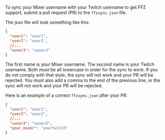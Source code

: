 To sync your Mixer username with your Twitch username to get FFZ support, submit a pull request (PR) to the `ffzsync.json` file.

The json file will look something like this:
```json
{
  "user1": "usar1",
  "user2": "user2",
  //...
  "uuser3": "uuser3"
}
```

The first name is your Mixer username. The second name is your Twitch username. Both must be all lowercase in order for the sync to work.
If you do not comply with that style, the sync will not work and your PR will be rejected.
You must also add a comma to the end of the previous line, or the sync will not work and your PR will be rejected.

Here is an example of a correct `ffzsync.json` after your PR:
```json
{
  "user1": "usar1",
  "user2": "user2",
  //...
  "uuser3": "uuser3",
  "your_mixer": "yourtwitch"
}
```
